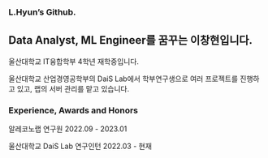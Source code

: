 ### L.Hyun’s Github.

## Data Analyst, ML Engineer를 꿈꾸는 이창현입니다.

울산대학교 IT융합학부 4학년 재학중입니다. 

울산대학교 산업경영공학부의 DaiS Lab에서 학부연구생으로 여러 프로젝트를 진행하고 있고, 랩의 서버 관리를 맡고 있습니다.

### Experience, Awards and Honors

알레코노랩 연구원 2022.09 - 2023.01 

울산대학교 DaiS Lab 연구인턴 2022.03 - 현재

<!--
**LHyunn/LHyunn** is a ✨ _special_ ✨ repository because its `README.md` (this file) appears on your GitHub profile.

Here are some ideas to get you started:

- 🔭 I’m currently working on ...
- 🌱 I’m currently learning ...
- 👯 I’m looking to collaborate on ...
- 🤔 I’m looking for help with ...
- 💬 Ask me about ...
- 📫 How to reach me: ...
- 😄 Pronouns: ...
- ⚡ Fun fact: ...
-->
